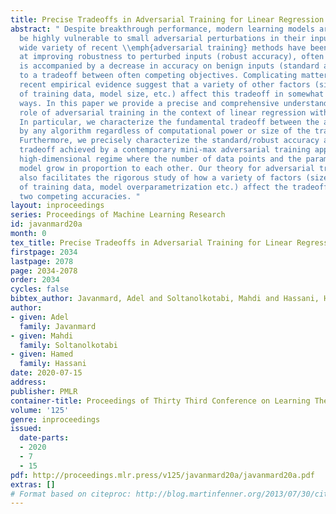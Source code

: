 ```yaml
---
title: Precise Tradeoffs in Adversarial Training for Linear Regression
abstract: " Despite breakthrough performance, modern learning models are known to
  be highly vulnerable to small adversarial perturbations in their inputs. While a
  wide variety of recent \\emph{adversarial training} methods have been effective
  at improving robustness to perturbed inputs (robust accuracy), often this benefit
  is accompanied by a decrease in accuracy on benign inputs (standard accuracy), leading
  to a tradeoff between often competing objectives. Complicating matters further,
  recent empirical evidence suggest that a variety of other factors (size and quality
  of training data, model size, etc.) affect this tradeoff in somewhat surprising
  ways. In this paper we provide a precise and comprehensive understanding of the
  role of adversarial training in the context of linear regression with Gaussian features.
  In particular, we characterize the fundamental tradeoff between the accuracies achievable
  by any algorithm regardless of computational power or size of the training data.
  Furthermore, we precisely characterize the standard/robust accuracy and the corresponding
  tradeoff achieved by a contemporary mini-max adversarial training approach in a
  high-dimensional regime where the number of data points and the parameters of the
  model grow in proportion to each other. Our theory for adversarial training algorithms
  also facilitates the rigorous study of how a variety of factors (size and quality
  of training data, model overparametrization etc.) affect the tradeoff between these
  two competing accuracies. "
layout: inproceedings
series: Proceedings of Machine Learning Research
id: javanmard20a
month: 0
tex_title: Precise Tradeoffs in Adversarial Training for Linear Regression
firstpage: 2034
lastpage: 2078
page: 2034-2078
order: 2034
cycles: false
bibtex_author: Javanmard, Adel and Soltanolkotabi, Mahdi and Hassani, Hamed
author:
- given: Adel
  family: Javanmard
- given: Mahdi
  family: Soltanolkotabi
- given: Hamed
  family: Hassani
date: 2020-07-15
address: 
publisher: PMLR
container-title: Proceedings of Thirty Third Conference on Learning Theory
volume: '125'
genre: inproceedings
issued:
  date-parts:
  - 2020
  - 7
  - 15
pdf: http://proceedings.mlr.press/v125/javanmard20a/javanmard20a.pdf
extras: []
# Format based on citeproc: http://blog.martinfenner.org/2013/07/30/citeproc-yaml-for-bibliographies/
---
```


